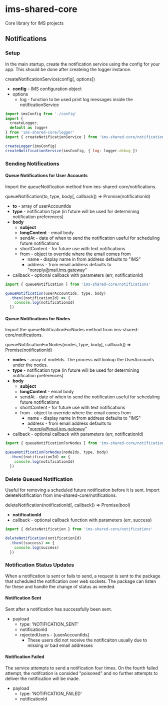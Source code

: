 # ims-shared-core
Core library for IMS projects

## Notifications

### Setup
In the main startup, create the notification service using the config for your app. This should be done after createing the logger instance.

createNotificationService(config[, options])

* **config** - IMS configuration object
* options
  * log - function to be used print log messages inside the notificationService

```js
import imsConfig from './config'
import {
  createLogger,
  default as logger
} from 'ims-shared-core/logger'
import { createNotificationService } from 'ims-shared-core/notifications'

createLogger(imsConfig)
createNotificationService(imsConfig, { log: logger.debug })
```
### Sending Notifications

#### Queue Notifications for User Accounts
Import the queueNotification method from ims-shared-core/notifications.

queueNotification(to, type, body[, callback]) => Promise(notificationId)

* **to** - array of userAccountIds
* **type** - notification type (in future will be used for determining notification preferences)
* **body**
  * **subject**
  * **longContent** - email body
  * sendAt - date of when to send the notification useful for scheduling future notifications
  * shortContent - for future use with text notifications
  * from - object to override where the email comes from
    * name - display name in from address defaults to "IMS"
    * address - from email address defaults to "noreply@mail.ims.gateway"
* callback - optional callback with parameters (err, notificationId)

```js
import { queueNotification } from 'ims-shared-core/notifications'

queueNotification(userAccountIds, type, body)
  .then((notificationId) => {
    console.log(notificationId)
  })
```

#### Queue Notifications for Nodes
Import the queueNotificationForNodes method from ims-shared-core/notifications.

queueNotificationForNodes(nodes, type, body[, callback]) => Promise(notificationId)

* **nodes** - array of nodeIds. The process will lookup the UserAccounts under the nodes.
* **type** - notification type (in future will be used for determining notification preferences)
* **body**
  * **subject**
  * **longContent** - email body
  * sendAt - date of when to send the notification useful for scheduling future notifications
  * shortContent - for future use with text notifications
  * from - object to override where the email comes from
    * name - display name in from address defaults to "IMS"
    * address - from email address defaults to "noreply@mail.ims.gateway"
* callback - optional callback with parameters (err, notificationId)

```js
import { queueNotificationForNodes } from 'ims-shared-core/notifications'

queueNotificationForNodes(nodeIds, type, body)
  .then((notificationId) => {
    console.log(notificationId)
  })
```

### Delete Queued Notification
Useful for removing a scheduled future notification before it is sent. Import deleteNotification from ims-shared-core/notifications.

deleteNotification(notificationId[, callback]) => Promise(bool)

* **notificationId**
* callback - optional callback function with parameters (err, success)

```js
import { deleteNotification } from 'ims-shared-core/notifications'

deleteNotification(notificationId)
  .then((success) => {
    console.log(success)
  })
```

### Notification Status Updates
When a notification is sent or fails to send, a request is sent to the package that scheduled the notification over web sockets. The package can listen for these and handle the change of status as needed.

#### Notification Sent
Sent after a notification has successfully been sent.

* payload
  * type: 'NOTIFICATION_SENT'
  * notificationId
  * rejectedUsers - [userAccountIds]
    * These users did not receive the notificaiton usually due to missing or bad email addresses

#### Notification Failed
The service attempts to send a notification four times. On the fourth failed attempt, the notifcation is consided "poisoned" and no further attempts to deliver the notification will be made.

* payload
  * type: 'NOTIFICATION_FAILED'
  * notificationId
